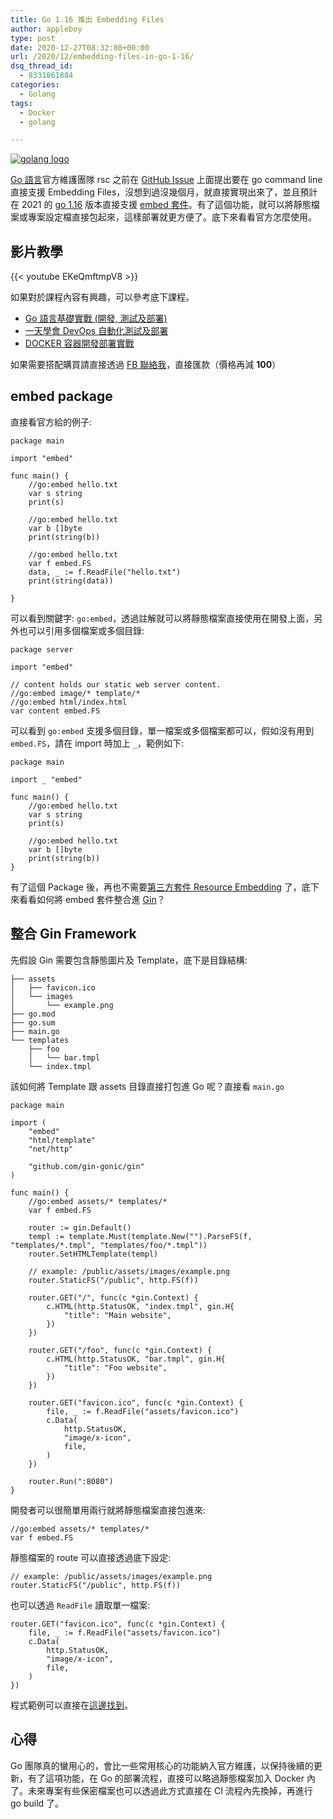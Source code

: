 ```yaml
---
title: Go 1.16 推出 Embedding Files
author: appleboy
type: post
date: 2020-12-27T08:32:08+00:00
url: /2020/12/embedding-files-in-go-1-16/
dsq_thread_id:
  - 8331861884
categories:
  - Golang
tags:
  - Docker
  - golang

---
```

[![golang logo][1]][1]

[Go 語言][2]官方維護團隊 rsc 之前在 [GitHub Issue][3] 上面提出要在 go command line 直接支援 Embedding Files，沒想到過沒幾個月，就直接實現出來了，並且預計在 2021 的 [go 1.16][4] 版本直接支援 [embed 套件][5]。有了這個功能，就可以將靜態檔案或專案設定檔直接包起來，這樣部署就更方便了。底下來看看官方怎麼使用。

<!--more-->

## 影片教學

{{< youtube EKeQmftmpV8 >}}

如果對於課程內容有興趣，可以參考底下課程。

  * [Go 語言基礎實戰 (開發, 測試及部署)][6]
  * [一天學會 DevOps 自動化測試及部署][7]
  * [DOCKER 容器開發部署實戰][8]

如果需要搭配購買請直接透過 [FB 聯絡我][9]，直接匯款（價格再減 **100**）

## embed package

直接看官方給的例子:

<pre><code class="language-go">package main

import "embed"

func main() {
    //go:embed hello.txt
    var s string
    print(s)

    //go:embed hello.txt
    var b []byte
    print(string(b))

    //go:embed hello.txt
    var f embed.FS
    data, _ := f.ReadFile("hello.txt")
    print(string(data))

}</code></pre>

可以看到關鍵字: `go:embed`，透過註解就可以將靜態檔案直接使用在開發上面，另外也可以引用多個檔案或多個目錄:

<pre><code class="language-go">package server

import "embed"

// content holds our static web server content.
//go:embed image/* template/*
//go:embed html/index.html
var content embed.FS</code></pre>

可以看到 `go:embed` 支援多個目錄，單一檔案或多個檔案都可以，假如沒有用到 `embed.FS`，請在 import 時加上 `_`，範例如下:

<pre><code class="language-go">package main

import _ "embed"

func main() {
    //go:embed hello.txt
    var s string
    print(s)

    //go:embed hello.txt
    var b []byte
    print(string(b))
}</code></pre>

有了這個 Package 後，再也不需要[第三方套件 Resource Embedding][10] 了，底下來看看如何將 embed 套件整合進 [Gin][11]？

## 整合 Gin Framework

先假設 Gin 需要包含靜態圖片及 Template，底下是目錄結構:

<pre><code class="language-bash">├── assets
│   ├── favicon.ico
│   └── images
│       └── example.png
├── go.mod
├── go.sum
├── main.go
└── templates
    ├── foo
    │   └── bar.tmpl
    └── index.tmpl</code></pre>

該如何將 Template 跟 assets 目錄直接打包進 Go 呢？直接看 `main.go`

<pre><code class="language-go">package main

import (
    "embed"
    "html/template"
    "net/http"

    "github.com/gin-gonic/gin"
)

func main() {
    //go:embed assets/* templates/*
    var f embed.FS

    router := gin.Default()
    templ := template.Must(template.New("").ParseFS(f, "templates/*.tmpl", "templates/foo/*.tmpl"))
    router.SetHTMLTemplate(templ)

    // example: /public/assets/images/example.png
    router.StaticFS("/public", http.FS(f))

    router.GET("/", func(c *gin.Context) {
        c.HTML(http.StatusOK, "index.tmpl", gin.H{
            "title": "Main website",
        })
    })

    router.GET("/foo", func(c *gin.Context) {
        c.HTML(http.StatusOK, "bar.tmpl", gin.H{
            "title": "Foo website",
        })
    })

    router.GET("favicon.ico", func(c *gin.Context) {
        file, _ := f.ReadFile("assets/favicon.ico")
        c.Data(
            http.StatusOK,
            "image/x-icon",
            file,
        )
    })

    router.Run(":8080")
}</code></pre>

開發者可以很簡單用兩行就將靜態檔案直接包進來:

<pre><code class="language-go">//go:embed assets/* templates/*
var f embed.FS</code></pre>

靜態檔案的 route 可以直接透過底下設定:

<pre><code class="language-go">// example: /public/assets/images/example.png
router.StaticFS("/public", http.FS(f))</code></pre>

也可以透過 `ReadFile` 讀取單一檔案:

<pre><code class="language-go">router.GET("favicon.ico", func(c *gin.Context) {
    file, _ := f.ReadFile("assets/favicon.ico")
    c.Data(
        http.StatusOK,
        "image/x-icon",
        file,
    )
})</code></pre>

程式範例可以直接在[這邊找到][12]。

## 心得

Go 團隊真的蠻用心的，會比一些常用核心的功能納入官方維護，以保持後續的更新，有了這項功能，在 Go 的部署流程，直接可以略過靜態檔案加入 Docker 內了。未來專案有些保密檔案也可以透過此方式直接在 CI 流程內先換掉，再進行 go build 了。

 [1]: https://lh3.googleusercontent.com/jsocHCR9A9yEfDVUTrU0m42_aHhTEVDGW5p5PsQSx7GSlkt3gLjohfXH3S7P7p982332ruU_e-EtW0LwmiuZjvN65VIcyME-zE35C6EM0IV1nqY6KoNw3dwW2djjid3F-T5YgnJothA=w1920-h1080 "golang logo"
 [2]: https://golang.org
 [3]: https://github.com/golang/go/issues/41191
 [4]: https://tip.golang.org/doc/go1.16
 [5]: https://tip.golang.org/pkg/embed/
 [6]: https://www.udemy.com/course/golang-fight/?couponCode=202012
 [7]: https://www.udemy.com/course/devops-oneday/?couponCode=202012
 [8]: https://www.udemy.com/course/docker-practice/?couponCode=202012
 [9]: http://facebook.com/appleboy46
 [10]: https://github.com/avelino/awesome-go#resource-embedding
 [11]: https://gin-gonic.com/
 [12]: https://github.com/go-training/training/tree/master/example40-embedding-files
